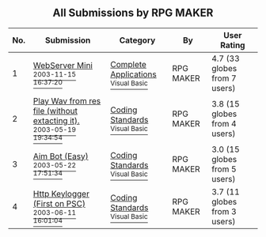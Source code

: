 ﻿<div align="center">

## All Submissions by RPG MAKER

</div>

No.  | Submission | Category | By   | User Rating
---- | ---------- | -------- | ---- | -----------
1 | [WebServer Mini<br /><sup>2003-11-15 16:37:20</sup>](https://github.com/Planet-Source-Code/rpg-maker-webserver-mini__1-49928) | [Complete Applications<br /><sup>Visual Basic</sup>](../ByCategory/complete-applications__1-27.md) | RPG MAKER | 4.7 (33 globes from 7 users)
2 | [Play Wav from res file \(without extacting it\)\.<br /><sup>2003-05-19 19:34:54</sup>](https://github.com/Planet-Source-Code/rpg-maker-play-wav-from-res-file-without-extacting-it__1-45581) | [Coding Standards<br /><sup>Visual Basic</sup>](../ByCategory/coding-standards__1-43.md) | RPG MAKER | 3.8 (15 globes from 4 users)
3 | [Aim Bot \(Easy\)<br /><sup>2003-05-22 17:51:34</sup>](https://github.com/Planet-Source-Code/rpg-maker-aim-bot-easy__1-45654) | [Coding Standards<br /><sup>Visual Basic</sup>](../ByCategory/coding-standards__1-43.md) | RPG MAKER | 3.0 (15 globes from 5 users)
4 | [Http Keylogger \(First on PSC\)<br /><sup>2003-06-11 16:01:04</sup>](https://github.com/Planet-Source-Code/rpg-maker-http-keylogger-first-on-psc__1-46113) | [Coding Standards<br /><sup>Visual Basic</sup>](../ByCategory/coding-standards__1-43.md) | RPG MAKER | 3.7 (11 globes from 3 users)
